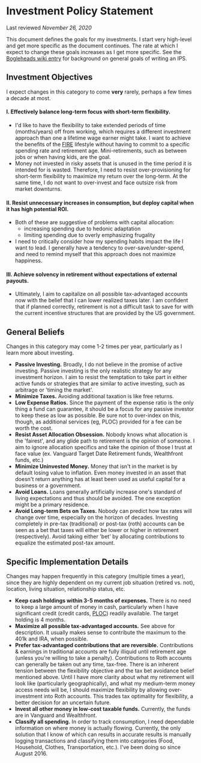 # Investment Policy Statement
Last reviewed *November 26, 2020*

This document defines the goals for my investments. I start very high-level and get more specific as the document continues. The rate at which I expect to change these goals increases as I get more specific. See the [Bogleheads wiki entry](https://www.bogleheads.org/wiki/Investment_policy_statement) for background on general goals of writing an IPS.

## Investment Objectives

I expect changes in this category to come **very** rarely, perhaps a few times a decade at most.

#### I. Effectively balance long-term focus with short-term flexibility.
 * I'd like to have the flexibility to take extended periods of time (months/years) off from working, which requires a different investment approach than one a lifetime wage earner might take. I want to achieve the benefits of the [FIRE](https://www.reddit.com/r/financialindependence/) lifestyle without having to commit to a specific spending rate and retirement age. Mini-retirements, such as between jobs or when having kids, are the goal.
 * Money not invested in risky assets that is unused in the time period it is intended for is wasted. Therefore, I need to resist over-provisioning for short-term flexibility to maximize my return over the long-term. At the same time, I do not want to over-invest and face outsize risk from market downturns.

#### II. Resist unnecessary increases in consumption, but deploy capital when it has high potential ROI.
 * Both of these are suggestive of problems with capital allocation:
   * increasing spending due to hedonic adaptation
   * limiting spending due to overly emphasizing frugality
 * I need to critically consider how my spending habits impact the life I want to lead. I generally have a tendency to over-save/under-spend, and need to remind myself that this approach does not maximize happiness.

#### III. Achieve solvency in retirement without expectations of external payouts.
 * Ultimately, I aim to capitalize on all possible tax-advantaged accounts now with the belief that I can lower realized taxes later. I am confident that if planned correctly, retirement is not a difficult task to save for with the current incentive structures that are provided by the US government.

## General Beliefs
Changes in this category may come 1-2 times per year, particularly as I learn more about investing.
 * **Passive Investing.** Broadly, I do not believe in the promise of active investing. Passive investing is the only realistic strategy for any investment horizon. I aim to resist the temptation to take part in either active funds or strategies that are similar to active investing, such as arbitrage or 'timing the market'.
 * **Minimize Taxes.** Avoiding additional taxation is like free returns.
 * **Low Expense Ratios.** Since the payment of the expense ratio is the only thing a fund can guarantee, it should be a focus for any passive investor to keep these as low as possible. Be sure not to over-index on this, though, as additional services (eg, PLOC) provided for a fee can be worth the cost.
 * **Resist Asset Allocation Obsession.** Nobody knows what allocation is the 'fairest', and any glide path to retirement is the opinion of someone. I aim to ignore allocation specifics and take the opinion of those I trust at face value (ex. Vanguard Target Date Retirement funds, Wealthfront funds, etc.)
 * **Minimize Uninvested Money.** Money that isn't in the market is by default losing value to inflation. Even money invested in an asset that doesn't return anything has at least been used as useful capital for a business or a government.
 * **Avoid Loans.** Loans generally artificially increase one's standard of living expectations and thus should be avoided. The one exception might be a primary residence.
 * **Avoid Long-term Bets on Taxes.** Nobody can predict how tax rates will change over time, especially on the horizon of decades. Investing completely in pre-tax (traditional) or post-tax (roth) accounts can be seen as a bet that taxes will either be lower or higher in retirement (respectively). Avoid taking either 'bet' by allocating contributions to equalize the estimated post-tax amount.

## Specific Implementation Details
Changes may happen frequently in this category (multiple times a year), since they are highly dependent on my current job situation (retired vs. not), location, living situation, relationship status, etc.
 * **Keep cash holdings within 3-5 months of expenses.** There is no need to keep a large amount of money in cash, particularly when I have significant credit (credit cards, [PLOC](https://www.wealthfront.com/portfolio-line-of-credit)) readily available. The target holding is 4 months.
 * **Maximize all possible tax-advantaged accounts.** See above for description. It usually makes sense to contribute the maximum to the 401k and IRA, when possible.
 * **Prefer tax-advantaged contributions that are reversible.** Contributions & earnings in traditional accounts are fully illiquid until retirement age (unless you're willing to take a penalty). Contributions to Roth accounts can generally be taken out any time, tax-free. There is an inherent tension between the flexibility objective and the tax bet avoidance belief mentioned above. Until I have more clarity about what my retirement will look like (particularly geographically), and what my medium-term money access needs will be, I should maximize flexibility by allowing over-investment into Roth accounts. This trades tax optimality for flexibility, a better decision for an uncertain future.
 * **Invest all other money in low-cost taxable funds.** Currently, the funds are in Vanguard and Wealthfront.
 * **Classify all spending.** In order to track consumption, I need dependable information on where money is actually flowing. Currently, the only solution that I know of which can results in accurate results is manually logging transactions and classifying them into categories (Food, Household, Clothes, Transportation, etc.). I've been doing so since August 2016.
